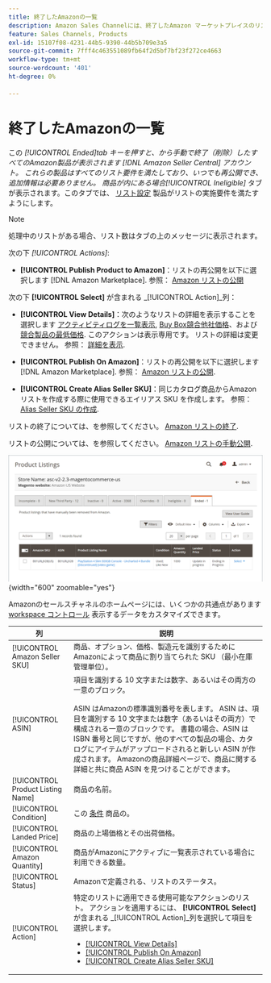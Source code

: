 ```yaml
---
title: 終了したAmazonの一覧
description: Amazon Sales Channelには、終了したAmazon マーケットプレイスのリストを確認するための「終了」タブが用意されています。このタブは、選択して再公開できます。
feature: Sales Channels, Products
exl-id: 15107f08-4231-44b5-9390-44b5b709e3a5
source-git-commit: 7fff4c463551089fb64f2d5bf7bf23f272ce4663
workflow-type: tm+mt
source-wordcount: '401'
ht-degree: 0%

---
```


# 終了したAmazonの一覧

この _[!UICONTROL Ended]_tab キーを押すと、から手動で終了（削除）したすべてのAmazon製品が表示されます [!DNL Amazon Seller Central] アカウント。 これらの製品はすべてのリスト要件を満たしており、いつでも再公開でき、追加情報は必要ありません。 商品が内にある場合_[!UICONTROL Ineligible]_ タブが表示されます。このタブでは、 [リスト設定](./listing-settings.md) 製品がリストの実施要件を満たすようにします。

>[!NOTE]
>
>処理中のリストがある場合、リスト数はタブの上のメッセージに表示されます。

次の下 _[!UICONTROL Actions]_:

- **[!UICONTROL Publish Product to Amazon]**：リストの再公開を以下に選択します [!DNL Amazon Marketplace]. 参照： [Amazon リストの公開](./publish-listings-manually.md)

次の下 **[!UICONTROL Select]** が含まれる _[!UICONTROL Action]_列：

- **[!UICONTROL View Details]**：次のようなリストの詳細を表示することを選択します [アクティビティログを一覧表示](./product-listing-details.md#listing-activity-log), [Buy Box競合他社価格](./product-listing-details.md#buy-box-competitor-pricing)、および [競合製品の最低価格](./product-listing-details.md#lowest-competitor-pricing). このアクションは表示専用です。 リストの詳細は変更できません。 参照： [詳細を表示](./product-listing-details.md).

- **[!UICONTROL Publish On Amazon]**：リストの再公開を以下に選択します [!DNL Amazon Marketplace]. 参照： [Amazon リストの公開](./publish-listings-manually.md).

- **[!UICONTROL Create Alias Seller SKU]**：同じカタログ商品からAmazon リストを作成する際に使用できるエイリアス SKU を作成します。 参照： [Alias Seller SKU の作成](./create-alias-seller-sku.md).

リストの終了については、を参照してください。 [Amazon リストの終了](./end-listings-manually.md).

リストの公開については、を参照してください。 [Amazon リストの手動公開](./publish-listings-manually.md).

![終了したAmazonの一覧](assets/amazon-ended-listings.png){width="600" zoomable="yes"}

Amazonのセールスチャネルのホームページには、いくつかの共通点があります [workspace コントロール](./workspace-controls.md) 表示するデータをカスタマイズできます。

| 列 | 説明 |
|-----------------------------------|------------------------------------------------------------------------------------------------------------------------------------------------------------------------------------------------------------------------------------------------------------------------------------------------------------------------------------------------------------------------------------------------------------------------------------------------------------------------------------|
| [!UICONTROL Amazon Seller SKU] | 商品、オプション、価格、製造元を識別するためにAmazonによって商品に割り当てられた SKU （最小在庫管理単位）。 |
| [!UICONTROL ASIN] | 項目を識別する 10 文字または数字、あるいはその両方の一意のブロック。<br><br>ASIN はAmazonの標準識別番号を表します。 ASIN は、項目を識別する 10 文字または数字（あるいはその両方）で構成される一意のブロックです。 書籍の場合、ASIN は ISBN 番号と同じですが、他のすべての製品の場合、カタログにアイテムがアップロードされると新しい ASIN が作成されます。 Amazonの商品詳細ページで、商品に関する詳細と共に商品 ASIN を見つけることができます。 |
| [!UICONTROL Product Listing Name] | 商品の名前。 |
| [!UICONTROL Condition] | この [条件](./product-listing-condition.md) 商品の。 |
| [!UICONTROL Landed Price] | 商品の上場価格とその出荷価格。 |
| [!UICONTROL Amazon Quantity] | 商品がAmazonにアクティブに一覧表示されている場合に利用できる数量。 |
| [!UICONTROL Status] | Amazonで定義される、リストのステータス。 |
| [!UICONTROL Action] | 特定のリストに適用できる使用可能なアクションのリスト。 アクションを適用するには、 **[!UICONTROL Select]** が含まれる _[!UICONTROL Action]_列を選択して項目を選択します。<ul><li>[[!UICONTROL View Details]](./product-listing-details.md)</li><li>[[!UICONTROL Publish On Amazon]](./publish-listings-manually.md)</li><li>[[!UICONTROL Create Alias Seller SKU]](./create-alias-seller-sku.md#region-specific)</li></ul> |
